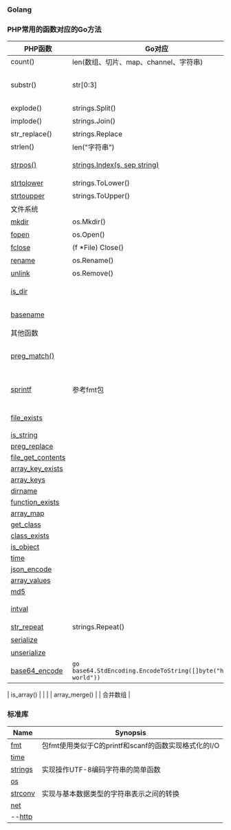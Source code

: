 ### Golang


### PHP常用的函数对应的Go方法
| PHP函数 | Go对应 | 说明 |
| --- | --- | --- |
| count() | len(数组、切片、map、channel、字符串)  | 返回数组中元素的数目 |
| substr() | str[0:3] | Go直接把字符串当数组操作，但是无法像PHP一样反向取值 |
| explode() | strings.Split() | 字符串拆为数组 |
| implode() | strings.Join() | 数组合并为字符串 |
| str_replace() | strings.Replace | 字符串替换 |
| strlen() | len("字符串") | 返回字符串长度 |
| [strpos()](https://www.runoob.com/php/func-string-strpos.html) | [strings.Index(s, sep string)](https://golang.google.cn/pkg/strings/#Index) | 字符串中第一次出现的位置 |
| [strtolower](https://www.runoob.com/php/func-string-strtolower.html) | strings.ToLower() | 把所有字符转换为小写 |
| [strtoupper](https://www.runoob.com/php/func-string-strtoupper.html) | strings.ToUpper() | 把所有字符转换为大写 |
| 文件系统 |
| [mkdir](https://www.runoob.com/php/func-filesystem-mkdir.html) | os.Mkdir() | 创建目录 |
| [fopen](https://www.runoob.com/php/func-filesystem-fopen.html) | os.Open() | 打开文件 |
| [fclose](https://www.runoob.com/php/func-filesystem-fopen.html) | (f *File) Close() | 打开文件 |
| [rename](https://www.runoob.com/php/func-filesystem-rename.html) | os.Rename() | 重命名文件/目录 |
| [unlink](https://www.runoob.com/php/func-filesystem-unlink.html) | os.Remove() | 删除文件 |
| [is_dir]() |  | 检查指定的文件是否是一个目录 |
| [basename](https://www.runoob.com/php/func-filesystem-basename.html) |  | 返回路径中的文件名部分 |
| 其他函数 |
| [preg_match()](https://www.runoob.com/php/php-preg_match.html) |  | preg_match 函数用于执行一个正则表达式匹配 |
| [sprintf](https://www.runoob.com/php/func-string-sprintf.html) | 参考fmt包 | 把百分号（%）符号替换成一个作为参数进行传递的变量 |
| [file_exists](https://www.runoob.com/php/func-filesystem-file-exists.html) |  | 检查文件或目录是否存在 |
| [is_string]() |  |   |
| [preg_replace]() |  |   |
| [file_get_contents]() |  |   |
| [array_key_exists]() |  |   |
| [array_keys]() |  |   |
| [dirname]() |  |   |
| [function_exists]() |  |   |
| [array_map]() |  |   |
| [get_class]() |  |   |
| [class_exists]() |  |   |
| [is_object]() |  |   |
| [time]() |  |   |
| [json_encode]() |  |   |
| [array_values]() |  |  |
| [md5]() |  |  |
| [intval](https://www.runoob.com/php/php-intval-function.html) |  | 字符串转整型、进制转换 |
| [str_repeat](https://www.runoob.com/php/func-string-str-repeat.html) | strings.Repeat() | 重复字符串 |
| [serialize](https://www.runoob.com/php/php-serialize-function.html) |  | 序列化 |
| [unserialize](https://www.runoob.com/php/php-unserialize-function.html) |  | 反序列化 |
| [base64_encode]() | ```go base64.StdEncoding.EncodeToString([]byte("hello, world"))``` | "encoding/base64"包 |

| is_array() |  |  |
| array_merge() |  | 合并数组 |



### 标准库
| Name | Synopsis |
| --- | --- |
| [fmt](./std_fmt.md) | 包fmt使用类似于C的printf和scanf的函数实现格式化的I/O |
| [time](./std_time.md) | |
| [strings](./std_strings.md) | 实现操作UTF-8编码字符串的简单函数 |
| [os](./std_os.md) | |
| [strconv](./std_strconv.md) | 实现与基本数据类型的字符串表示之间的转换 |
| [net](./std_net.md) | |
| --[http](./std_net_http.md) | |